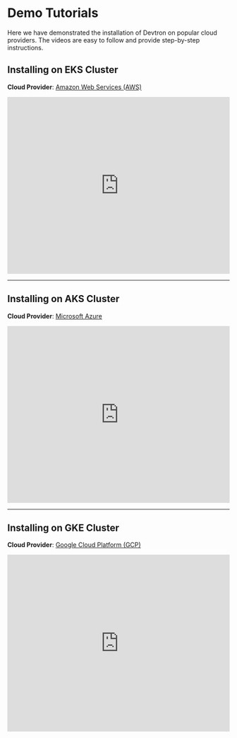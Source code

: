 # Demo Tutorials

Here we have demonstrated the installation of Devtron on popular cloud providers. The videos are easy to follow and provide step-by-step instructions.

## Installing on EKS Cluster

**Cloud Provider**: [Amazon Web Services (AWS)](https://aws.amazon.com/)

<iframe width="100%" height="400" src="https://www.youtube.com/embed/eY2vudE5jFM" title="Installing Devtron on AWS" frameborder="0" allow="accelerometer; autoplay; clipboard-write; encrypted-media; gyroscope; picture-in-picture" allowfullscreen></iframe>

---

## Installing on AKS Cluster

**Cloud Provider**: [Microsoft Azure](https://azure.microsoft.com/)

<iframe width="100%" height="400" src="https://www.youtube.com/embed/8ZdhwJQ-IU4" title="Installing Devtron on Azure" frameborder="0" allow="accelerometer; autoplay; clipboard-write; encrypted-media; gyroscope; picture-in-picture" allowfullscreen></iframe>

---

## Installing on GKE Cluster

**Cloud Provider**: [Google Cloud Platform (GCP)](https://console.cloud.google.com/)

<iframe width="100%" height="400" src="https://www.youtube.com/embed/7UN_Fbo3VMM" title="Installing Devtron on Google Cloud" frameborder="0" allow="accelerometer; autoplay; clipboard-write; encrypted-media; gyroscope; picture-in-picture" allowfullscreen></iframe>

